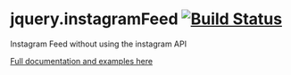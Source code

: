 # jquery.instagramFeed [![Build Status](https://travis-ci.com/jsanahuja/jquery.instagramFeed.svg?branch=master)](https://travis-ci.com/jsanahuja/jquery.instagramFeed)
Instagram Feed without using the instagram API

[Full documentation and examples here](https://www.sowecms.com/demos/jquery.instagramFeed/index.html "documentation")

